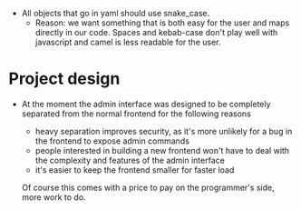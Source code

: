 - All objects that go in yaml should use snake_case. 
    - Reason: we want something that is both easy for the user and maps directly in our code. 
      Spaces and kebab-case don't play well with javascript and camel is less readable for the user.  
    
# Project design
- At the moment the admin interface was designed to be completely separated from the normal frontend for the following reasons
  - heavy separation improves security, as it's more unlikely for a bug in the frontend to expose admin commands
  - people interested in building a new frontend won't have to deal with the complexity and features of the admin interface
  - it's easier to keep the frontend smaller for faster load

  Of course this comes with a price to pay on the programmer's side, more work to do.  
